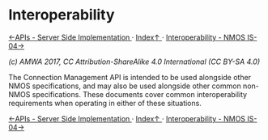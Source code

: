# Interoperability
[←APIs - Server Side Implementation ](2.2._APIs_-_Server_Side_Implementation.md) · [ Index↑ ](..) · [Interoperability - NMOS IS-04→](3.1._Interoperability_-_NMOS_IS-04.md)

_(c) AMWA 2017, CC Attribution-ShareAlike 4.0 International (CC BY-SA 4.0)_

The Connection Management API is intended to be used alongside other NMOS specifications, and may also be used alongside other common non-NMOS specifications. These documents cover common interoperability requirements when operating in either of these situations.

[←APIs - Server Side Implementation ](2.2._APIs_-_Server_Side_Implementation.md) · [ Index↑ ](..) · [Interoperability - NMOS IS-04→](3.1._Interoperability_-_NMOS_IS-04.md)
